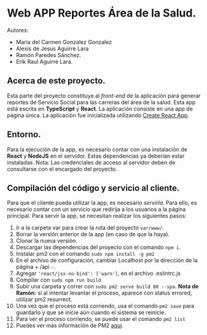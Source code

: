 # Web APP Reportes Área de la Salud.

Autores: 
- Maria del Carmen Gonzalez Gonzalez
- Alexis de Jesus Aguirre Lara
- Ramón Paredes Sánchez.
- Erik Raul Aguirre Lara.

## Acerca de este proyecto.
Esta parte del proyecto constituye al *front-end* de la aplicación para generar reportes de Servicio Social para las carreras del área de la salud. Esta app está escrita en **TypeScript** y **React**. La aplicación consiste en una app de página única. La aplicación fue inicializada utilizando [Create React App](https://github.com/facebook/create-react-app).

## Entorno.
Para la ejecución de la app, es necesario contar con una instalación de **React** y **NodeJS** en el servidor. Estas dependencias ya deberían estar instaladas.
Nota: Las credenciales de acceso al servidor deben de consultarse con el encargado del proyecto.

## Compilación del código y servicio al cliente.
Para que el cliente pueda utilizar la app, es necesario *servirla*. Para ello, es necesario contar con un servicio que redirija a los usuarios a la página principal. Para servir la app, se necesitan realizar los siguientes pasos:

1. Ir a la carpeta var para crear la ruta del proyecto ```var/www/```.
2. Borrar la versión anterior de la app (en caso de que la haya).
3. Clonar la nueva versión.
4. Descargar las dependencias del proyecto con el comando ```npm i```.
5. Instalar pm2 con el comando ```sudo npm install -g pm2```
6. En el archivo de configuración, cambiar Localhost por la dirección de la página + /api ```-```.
7. Agregar ```'react/jsx-no-bind': ['warn']```, en el archivo .eslintrc.js
8. Compilar con ```sudo npm run build```
9. Subir una carpeta y correr con ```sudo pm2 serve build 80 --spa```. 
**Nota de Ramón:** si al intentar levantar el proceso, aparece con status errored, utilizar pm2 resurrect. 
10. Una vez que el proceso está corriendo, usa el comando ```pm2 save``` para guardarlo y que se inicie aún cuando el sistema se reinicie.
11. Para ver el proceso corriendo, se puede usar el comando ```pm2 list```
12. Puedes ver más información de PM2 [aquí](https://pm2.keymetrics.io/docs/usage/startup/).
